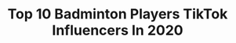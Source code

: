 ---
title: Top 10 Badminton Players TikTok Influencers In 2020
description: >-
  Find top badminton players TikTok influencers in 2020. Most popular hashtags: #smash #lindan #couplegoals #foryou.
platform: TikTok
profiles:
  - username: "umiichaaa"
    fullname: >-
      Fannyra Lianty
    location: "Indonesia"
    followers: 46946
    engagement: 823
    commentsToLikes: 0.032463
    id: ck976tn1j10x10j782hvhymch
    verified: false
    hashtags: "#badminton, #youtube, #boyfriend, #2019rewind"
  - username: "sawanserasinghe"
    fullname: >-
      Sawan Serasinghe
    location: "Australia"
    followers: 2871
    engagement: 819
    commentsToLikes: 0.012141
    id: ck976tsmg12fe0j78djw3x089
    verified: false
    hashtags: "#foryou, #highlight, #badmintontutorial, #badmintontrickshot"
  - username: "wendellrms211"
    fullname: >-
      wendell ramos🤘
    location: "Philippines"
    followers: 27246
    engagement: 642
    commentsToLikes: 0.008173
    id: ck8os2h0gezkl0j785ugnq3gb
    verified: false
    hashtags: ""
  - username: "hadangbadminton"
    fullname: >-
      Hà Đăng
    location: "Viet Nam"
    followers: 11713
    engagement: 243
    commentsToLikes: 0.049226
    id: ck976tqpv11uc0j78iq786x8f
    verified: false
    hashtags: "#justforfun, #onhavanvui, #fish, #smash"
  - username: "miya_khizi"
    fullname: >-
      Khizi❤️
    location: "Pakistan"
    followers: 27496
    engagement: 390
    commentsToLikes: 0.019752
    id: ck976tpp611oc0j78uqo6n0ha
    verified: false
    hashtags: "#supportme, #museruswah, #feeling, #slomoo"
  - username: "all_about_that_badminton"
    fullname: >-
      All About Badminton
    location: "Malaysia"
    followers: 22286
    engagement: 291
    commentsToLikes: 0.003179
    id: ck9n6gj3l75s50j78q1npubax
    verified: false
    hashtags: "#chenlong, #lepakathome, #shuttlecock, #familyathome"
  - username: "badminton_videos"
    fullname: >-
      Badminton Videos
    location: "United Kingdom"
    followers: 19992
    engagement: 604
    commentsToLikes: 0.004360
    id: ck976tp5h11j00j78b64mpuft
    verified: false
    hashtags: ""
  - username: "ajayhoney2007"
    fullname: >-
      Ajay honey
    location: "India"
    followers: 7686
    engagement: 439
    commentsToLikes: 0.021991
    id: ck976to3211810j78ly3jq1bb
    verified: false
    hashtags: "#anthonysinisukaginting, #dute, #bestie, #likeit"
  - username: "badminton_vishnu"
    fullname: >-
      💰Ⓜ🅰💰👭📧® 🅱⭕🍸➻❥
    location: "India"
    followers: 24809
    engagement: 1089
    commentsToLikes: 0.005240
    id: ck976tokc11e50j78v6mimh18
    verified: false
    hashtags: "#sweetheart, #mallu, #love, #yonex"
---